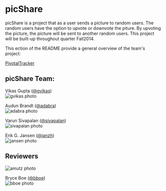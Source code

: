 # picShare 

picShare is a project that as a user sends a picture to random users. The random users have the option to upvote or downvote the piture.
By upvoting the picture, the picture will be sent to another random users.
This project will be built-up throughout quarter Fall2014.

This ection of the README provide a general overview of the team's project: 

[PivotalTracker](https://www.pivotaltracker.com/n/projects/1193864)

## picShare Team: 

Vikas Gupta ([@gvikas](https://github.com/gvikas))  
![gvikas photo](https://avatars3.githubusercontent.com/u/3737348?v=2&s=120)

Audun Brandt ([@adabra](https://github.com/adabra))  
![adabra photo](https://avatars3.githubusercontent.com/u/3696402?v=2&s=120)

Varun Sivapalan ([@sivapalan](https://github.com/sivapalan/))  
![sivapalan photo](https://avatars2.githubusercontent.com/u/5470233?v=2&s=120)

Erik G. Jansen ([@janzh](https://github.com/janz/))  
![jansen photo](https://avatars3.githubusercontent.com/u/3796719?v=2&s=460)

## Reviewers
  
![amutz photo](https://avatars3.githubusercontent.com/u/919763?v=2&s=120)


Bryce Boe ([@bboe](https://github.com/bboe/))  
![bboe photo](https://avatars3.githubusercontent.com/u/48100?s=120)
